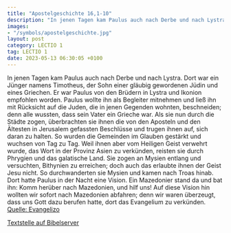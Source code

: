 ```yaml
---
title: "Apostelgeschichte 16,1-10"
description: "In jenen Tagen kam Paulus auch nach Derbe und nach Lystra. Dort war ein Jünger namens Timotheus, der Sohn einer gläubig gewordenen Jüdin und eines Griechen. Er war Paulus von den Brüdern in Lystra und Ikonion empfohlen worden. Paulus wollte ihn als Begleiter mitnehmen und ließ ih...."
images:
- "/symbols/apostelgeschichte.jpg"
layout: post
category: LECTIO 1
tag: LECTIO 1
date: 2023-05-13 06:30:05 +0100
---
```

In jenen Tagen kam Paulus auch nach Derbe und nach Lystra. Dort war ein Jünger namens Timotheus, der Sohn einer gläubig gewordenen Jüdin und eines Griechen.
Er war Paulus von den Brüdern in Lystra und Ikonion empfohlen worden.
Paulus wollte ihn als Begleiter mitnehmen und ließ ihn mit Rücksicht auf die Juden, die in jenen Gegenden wohnten, beschneiden; denn alle wussten, dass sein Vater ein Grieche war.<!--more-->
Als sie nun durch die Städte zogen, überbrachten sie ihnen die von den Aposteln und den Ältesten in Jerusalem gefassten Beschlüsse und trugen ihnen auf, sich daran zu halten.
So wurden die Gemeinden im Glauben gestärkt und wuchsen von Tag zu Tag.
Weil ihnen aber vom Heiligen Geist verwehrt wurde, das Wort in der Provinz Asien zu verkünden, reisten sie durch Phrygien und das galatische Land.
Sie zogen an Mysien entlang und versuchten, Bithynien zu erreichen; doch auch das erlaubte ihnen der Geist Jesu nicht.
So durchwanderten sie Mysien und kamen nach Troas hinab.
Dort hatte Paulus in der Nacht eine Vision. Ein Mazedonier stand da und bat ihn: Komm herüber nach Mazedonien, und hilf uns!
Auf diese Vision hin wollten wir sofort nach Mazedonien abfahren; denn wir waren überzeugt, dass uns Gott dazu berufen hatte, dort das Evangelium zu verkünden.<br>
[Quelle: Evangelizo](https://evangeliumtagfuertag.org/DE/gospel)

[Textstelle auf Bibelserver](https://www.bibleserver.com/EU/Apostelgeschichte16,1-10)
